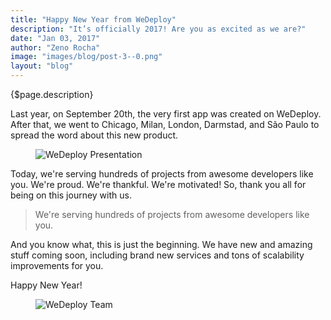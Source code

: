 ```yaml
---
title: "Happy New Year from WeDeploy"
description: "It’s officially 2017! Are you as excited as we are?"
date: "Jan 03, 2017"
author: "Zeno Rocha"
image: "images/blog/post-3--0.png"
layout: "blog"
---
```


<article>

{$page.description}

Last year, on September 20th, the very first app was created on WeDeploy. After that, we went to Chicago, Milan, London, Darmstad, and São Paulo to spread the word about this new product.

<figure>
  <img src="/images/blog/post-3--0.png" alt="WeDeploy Presentation">
</figure>

Today, we're serving hundreds of projects from awesome developers like you. We're proud. We're thankful. We're motivated! So, thank you all for being on this journey with us.

> We're serving hundreds of projects from awesome developers like you.

And you know what, this is just the beginning. We have new and amazing stuff coming soon, including brand new services and tons of scalability improvements for you.

Happy New Year!

<figure>
  <img src="/images/blog/post-3--1.png" alt="WeDeploy Team">
</figure>

</article>
